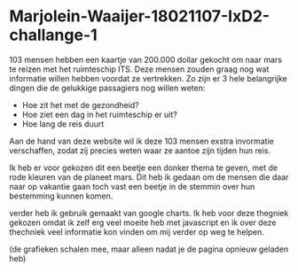 # Marjolein-Waaijer-18021107-IxD2-challange-1
 
 103 mensen hebben een kaartje van 200.000 dollar gekocht om naar mars te reizen met het ruimteschip ITS. Deze mensen zouden graag nog wat informatie willen hebben voordat ze vertrekken. Zo zijn er 3 hele belangrijke dingen die de gelukkige passagiers nog willen weten: 
-	Hoe zit het met de gezondheid?
-	Hoe ziet een dag in het ruimteschip er uit? 
-	Hoe lang de reis duurt 

Aan de hand van deze website wil ik deze 103 mensen exstra invormatie verschaffen, zodat zij precies weten waar ze aantoe zijn tijden hun reis.

Ik heb er voor gekozen dit een beetje een donker thema te geven, met de rode kleuren van de planeet mars. Dit heb ik gedaan om de mensen die daar naar op vakantie gaan toch vast een beetje in de stemmin over hun bestemming kunnen komen.

verder heb ik gebruik gemaakt van google charts. Ik heb voor deze thegniek gekozen omdat ik zelf erg veel moeite heb met javascript en ik over deze thechniek veel informatie kon vinden om mij verder op weg te helpen. 



(de grafieken schalen mee, maar alleen nadat je de pagina opnieuw geladen heb)

